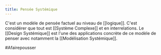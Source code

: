 ```yaml
---
title: Pensée Systémique
---
```


C'est un modèle de pensée factuel au niveau de [[logique]]. C'est considérer que tout est [[Système Complexe]] et en interrelations.
Le [[Design Systémique]] est l'une des applications concrète de ce modèle de penser avec notamment la [[Modélisation Systémique]].

#Afairepousser 
